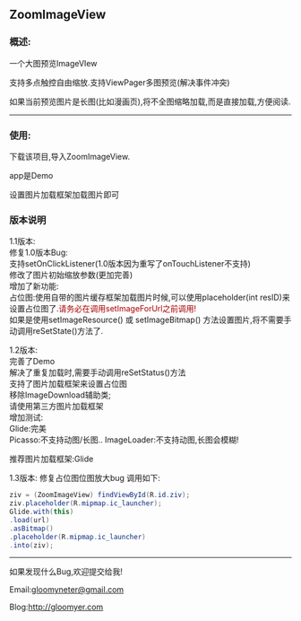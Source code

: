 ## ZoomImageView  ##

###  概述:  ###

一个大图预览ImageVIew

支持多点触控自由缩放.支持ViewPager多图预览(解决事件冲突)

如果当前预览图片是长图(比如漫画页),将不全图缩略加载,而是直接加载,方便阅读.

---

###  使用:  ###

下载该项目,导入ZoomImageView.

app是Demo

设置图片加载框架加载图片即可

###  版本说明  ###

1.1版本:  
修复1.0版本Bug:  
支持setOnClickListener(1.0版本因为重写了onTouchListener不支持)  
修改了图片初始缩放参数(更加完善)  
增加了新功能:  
占位图:使用自带的图片缓存框架加载图片时候,可以使用placeholder(int resID)来设置占位图了.<font color='#aa0000'>请务必在调用setImageForUrl之前调用!</font>  
如果是使用setImageResource() 或 setImageBitmap() 方法设置图片,将不需要手动调用reSetState()方法了.  
  
1.2版本:  
完善了Demo  
解决了重复加载时,需要手动调用reSetStatus()方法  
支持了图片加载框架来设置占位图  
移除ImageDownload辅助类;  
请使用第三方图片加载框架  
增加测试:  
Glide:完美  
Picasso:不支持动图/长图..
ImageLoader:不支持动图,长图会模糊!  
  
推荐图片加载框架:Glide  
  
1.3版本:
修复占位图位图放大bug
调用如下:
```java
ziv = (ZoomImageView) findViewById(R.id.ziv);
ziv.placeholder(R.mipmap.ic_launcher);
Glide.with(this)
.load(url)
.asBitmap()
.placeholder(R.mipmap.ic_launcher)
.into(ziv);
```

---
如果发现什么Bug,欢迎提交给我!

Email:gloomyneter@gmail.com

Blog:http://gloomyer.com
